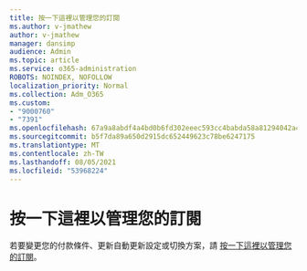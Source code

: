 ```yaml
---
title: 按一下這裡以管理您的訂閱
ms.author: v-jmathew
author: v-jmathew
manager: dansimp
audience: Admin
ms.topic: article
ms.service: o365-administration
ROBOTS: NOINDEX, NOFOLLOW
localization_priority: Normal
ms.collection: Adm_O365
ms.custom:
- "9000760"
- "7391"
ms.openlocfilehash: 67a9a8abdf4a4bd0b6fd302eeec593cc4babda58a81294042a4644eeb2a0b2aa
ms.sourcegitcommit: b5f7da89a650d2915dc652449623c78be6247175
ms.translationtype: MT
ms.contentlocale: zh-TW
ms.lasthandoff: 08/05/2021
ms.locfileid: "53968224"
---
```

# <a name="click-here-to-manage-your-subscriptions"></a>按一下這裡以管理您的訂閱

若要變更您的付款條件、更新自動更新設定或切換方案，請 [按一下這裡以管理您的訂閱](https://portal.office.com/AdminPortal/Home#/subscriptions)。
